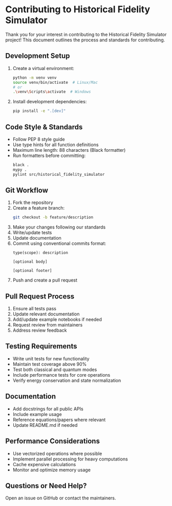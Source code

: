 # Contributing to Historical Fidelity Simulator

Thank you for your interest in contributing to the Historical Fidelity Simulator project! This document outlines the process and standards for contributing.

## Development Setup

1. Create a virtual environment:
   ```bash
   python -m venv venv
   source venv/bin/activate  # Linux/Mac
   # or
   .\venv\Scripts\activate  # Windows
   ```

2. Install development dependencies:
   ```bash
   pip install -e ".[dev]"
   ```

## Code Style & Standards

- Follow PEP 8 style guide
- Use type hints for all function definitions
- Maximum line length: 88 characters (Black formatter)
- Run formatters before committing:
  ```bash
  black .
  mypy .
  pylint src/historical_fidelity_simulator
  ```

## Git Workflow

1. Fork the repository
2. Create a feature branch:
   ```bash
   git checkout -b feature/description
   ```
3. Make your changes following our standards
4. Write/update tests
5. Update documentation
6. Commit using conventional commits format:
   ```
   type(scope): description

   [optional body]

   [optional footer]
   ```
7. Push and create a pull request

## Pull Request Process

1. Ensure all tests pass
2. Update relevant documentation
3. Add/update example notebooks if needed
4. Request review from maintainers
5. Address review feedback

## Testing Requirements

- Write unit tests for new functionality
- Maintain test coverage above 90%
- Test both classical and quantum modes
- Include performance tests for core operations
- Verify energy conservation and state normalization

## Documentation

- Add docstrings for all public APIs
- Include example usage
- Reference equations/papers where relevant
- Update README.md if needed

## Performance Considerations

- Use vectorized operations where possible
- Implement parallel processing for heavy computations
- Cache expensive calculations
- Monitor and optimize memory usage

## Questions or Need Help?

Open an issue on GitHub or contact the maintainers. 